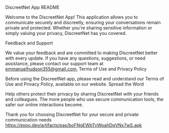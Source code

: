 DiscreetNet App README

Welcome to the DiscreetNet App! This application allows you to communicate securely and discreetly, ensuring your conversations remain private and protected. Whether you're sharing sensitive information or simply valuing your privacy, DiscreetNet has you covered.

Feedback and Support

We value your feedback and are committed to making DiscreetNet better with every update. If you have any questions, suggestions, or need assistance, please contact our support team at emmanuelhudson355@gmail.com,
Terms of Use and Privacy Policy

Before using the DiscreetNet app, please read and understand our Terms of Use and Privacy Policy, available on our website.
Spread the Word

Help others protect their privacy by sharing DiscreetNet with your friends and colleagues. The more people who use secure communication tools, the safer our online interactions become.

Thank you for choosing DiscreetNet for your secure and private communication needs
https://expo.dev/artifacts/eas/boFNgEWbTvWpahDqVNx7wS.apk
